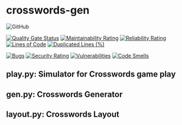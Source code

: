 # crosswords-gen

![GitHub](https://img.shields.io/github/license/lyb610/crosswords-gen)

[![Quality Gate Status](https://sonarcloud.io/api/project_badges/measure?project=lyb610_crosswords-gen&metric=alert_status)](https://sonarcloud.io/dashboard?id=lyb610_crosswords-gen)
[![Maintainability Rating](https://sonarcloud.io/api/project_badges/measure?project=lyb610_crosswords-gen&metric=sqale_rating)](https://sonarcloud.io/dashboard?id=lyb610_crosswords-gen)
[![Reliability Rating](https://sonarcloud.io/api/project_badges/measure?project=lyb610_crosswords-gen&metric=reliability_rating)](https://sonarcloud.io/dashboard?id=lyb610_crosswords-gen)
[![Lines of Code](https://sonarcloud.io/api/project_badges/measure?project=lyb610_crosswords-gen&metric=ncloc)](https://sonarcloud.io/dashboard?id=lyb610_crosswords-gen)
[![Duplicated Lines (%)](https://sonarcloud.io/api/project_badges/measure?project=lyb610_crosswords-gen&metric=duplicated_lines_density)](https://sonarcloud.io/dashboard?id=lyb610_crosswords-gen)

[![Bugs](https://sonarcloud.io/api/project_badges/measure?project=lyb610_crosswords-gen&metric=bugs)](https://sonarcloud.io/dashboard?id=lyb610_crosswords-gen)
[![Security Rating](https://sonarcloud.io/api/project_badges/measure?project=lyb610_crosswords-gen&metric=security_rating)](https://sonarcloud.io/dashboard?id=lyb610_crosswords-gen)
[![Vulnerabilities](https://sonarcloud.io/api/project_badges/measure?project=lyb610_crosswords-gen&metric=vulnerabilities)](https://sonarcloud.io/dashboard?id=lyb610_crosswords-gen)
[![Code Smells](https://sonarcloud.io/api/project_badges/measure?project=lyb610_crosswords-gen&metric=code_smells)](https://sonarcloud.io/dashboard?id=lyb610_crosswords-gen)

## play.py: Simulator for Crosswords game play
## gen.py: Crosswords Generator
## layout.py: Crosswords Layout
